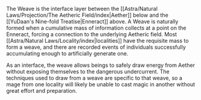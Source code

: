 The Weave is the interface layer between the [[Astra/Natural Laws/Projection/The Aetheric Field/index|Aether]] below and the [[YuDaan's Nine-fold Treatise|Enneract]] above. A Weave is naturally formed when a cumulative mass of information collects at a point on the Enneract, forcing a connection to the underlying Aetheric field. Most [[Astra/Natural Laws/Locality/index|localities]] have the requisite mass to form a weave, and there are recorded events of individuals successfully accumulating enough to artificially generate one.

As an interface, the weave allows beings to safely draw energy from Aether without exposing themselves to the dangerous undercurrent. The techniques used to draw from a weave are specific to that weave, so a mage from one locality will likely be unable to cast magic in another without great effort and preparation.
